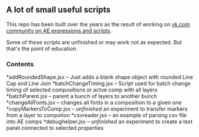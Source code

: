 ## A lot of small useful scripts

This repo has been built over the years as the result of working on [vk.com community on AE expressions and scripts](http://vk.com/ae_exp).

Some of these scripts are unfinished or may work not as expected. 
But that's the point of education.

### Contents

*addRoundedShape.jsx – Just adds a blank shape object with rounded Line Cap and Line Join
*batchChangeTiming.jsx – Script used for batch change timing of selected compositions or actve comp with all layers
*batchParent.jsx – parent a bunch of layers to another bunch
*changeAllFonts.jsx – changes all fonts in a composition to a given one
*copyMarkersToComp.jsx – *unfinished* an experiment to transfer markers from a layer to compotion
*csvreader.jsx – an example of parsing csv file into AE comps
*debughelper.jsx – *unfinished* an experiment to create a text panel connected to selected properties
